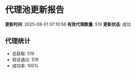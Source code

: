 # 代理池更新报告

**更新时间**: 2025-08-01 07:10:56
**有效代理数量**: 519
**更新状态**:  成功

## 代理统计
- 总获取: 519
- 验证通过: 519
- 成功率: 100%
